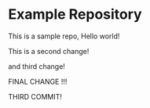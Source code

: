 # Example Repository
This is a sample repo, Hello world!

This is a second change!

and third change!

FINAL CHANGE !!!

THIRD COMMIT!
